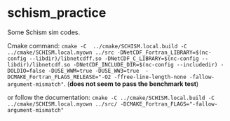 # schism_practice
Some Schism sim codes.

Cmake command: `cmake -C  ../cmake/SCHISM.local.build -C ../cmake/SCHISM.local.myown ../src -DNetCDF_Fortran_LIBRARY=$(nc-config --libdir)/libnetcdff.so -DNetCDF_C_LIBRARY=$(nc-config --libdir)/libnetcdf.so -DNetCDF_INCLUDE_DIR=$(nc-config --includedir) -DOLDIO=false -DUSE_WWM=true -DUSE_WW3=true  -DCMAKE_Fortran_FLAGS_RELEASE="-O2 -ffree-line-length-none -fallow-argument-mismatch"`. (**does not seem to pass the benchmark test**)

or follow the documentation: `cmake -C ../cmake/SCHISM.local.build -C ../cmake/SCHISM.local.myown ../src/ -DCMAKE_Fortran_FLAGS="-fallow-argument-mismatch"`
